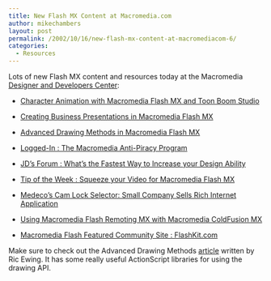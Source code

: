 ```yaml
---
title: New Flash MX Content at Macromedia.com
author: mikechambers
layout: post
permalink: /2002/10/16/new-flash-mx-content-at-macromediacom-6/
categories:
  - Resources
---
```



Lots of new Flash MX content and resources today at the Macromedia [Designer and Developers Center][1]:  
  
*   [Character Animation with Macromedia Flash MX and Toon Boom Studio][2]
  
*   [Creating Business Presentations in Macromedia Flash MX][3]
  
*   [Advanced Drawing Methods in Macromedia Flash MX][4]
  
*   [Logged-In : The Macromedia Anti-Piracy Program][5]
  
*   [JD&#8217;s Forum : What&#8217;s the Fastest Way to Increase your Design Ability][6]
  
*   [Tip of the Week : Squeeze your Video for Macromedia Flash MX][7]
  
*   [Medeco&#8217;s Cam Lock Selector: Small Company Sells Rich Internet Application][8] 
  
*   [Using Macromedia Flash Remoting MX with Macromedia ColdFusion MX][9]
  
*   [Macromedia Flash Featured Community Site : FlashKit.com][10]

  
Make sure to check out the Advanced Drawing Methods [article][4] written by Ric Ewing. It has some really useful ActionScript libraries for using the drawing API.

 [1]: http://www.macromedia.com/desdev/
 [2]: http://www.macromedia.com/desdev/mx/flash/articles/toonboom.html
 [3]: http://www.macromedia.com/desdev/mx/flash/articles/flash_presentations.html
 [4]: http://www.macromedia.com/desdev/mx/flash/articles/adv_draw_methods.html
 [5]: http://www.macromedia.com/desdev/logged_in/
 [6]: http://www.macromedia.com/desdev/jd_forum/
 [7]: http://www.macromedia.com/desdev/tip/017.html
 [8]: http://www.macromedia.com/desdev/mx/flash/articles/medeco_lock.html
 [9]: http://www.macromedia.com/support/coldfusion/documentation/using_frmx_with_cfmx/
 [10]: http://www.macromedia.com/desdev/mx/flash/site_reviews/